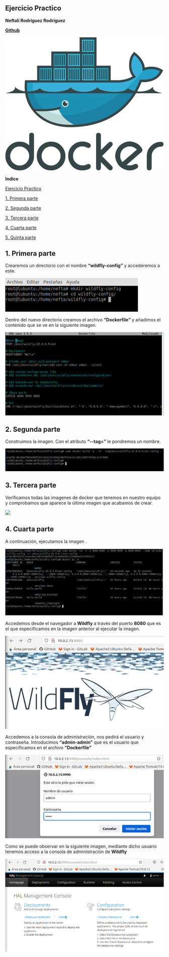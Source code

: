 ﻿## **Ejercicio Practico**

**Neftalí Rodríguez Rodríguez**

[**Github**](https://github.com/InKu3uS/)

![](imagenes/docker.png)



**Indice**

[Ejercicio Practico](#id1)

[1. Primera parte](#id1)

[2. Segunda parte](#id2)

[3. Tercera parte](#id3)

[4. Cuarta parte](#id4)

[5. Quinta parte](#id5)




## **1. Primera parte**<a name="id1"></a>

Crearemos un directorio con el nombre **“wildfly-config”** y accederemos a este.


![](imagenes/1.png)



Dentro del nuevo directorio creamos el archivo **“Dockerfile”** y añadimos el contenido que se ve en la siguiente imagen.

![](imagenes/2.png)





## **2. Segunda parte**<a name="id2"></a>

Construimos la imagen. Con el atributo **“--tag=”** le pondremos un nombre.

![](imagenes/3.png)


## **3. Tercera parte**<a name="id3"></a>

Verificamos todas las imagenes de docker que tenemos en nuestro equipo y comprobamos que aparece la última imagen que acabamos de crear.


![](imagenes/4)



## **4. Cuarta parte**<a name="id4"></a>

A continuación, ejecutamos la imagen .

![](imagenes/5.png)

Accedemos desde el navegador a **Wildfly** a través del puerto **8080** que es el que especificamos en la imagen anterior al ejecutar la imagen.

![](imagenes/6.png)



Accedemos a la consola de administración, nos pedirá el usuario y contraseña. Introducimos **“admin-admin”** que es el usuario que especificamos en el archivo **“Dockerfile”**

![](imagenes/7.png)

Como se puede observar en la siguiente imagen, mediante dicho usuario tenemos acceso a la consola de administración de **Wildfly**

![](imagenes/8.png)


